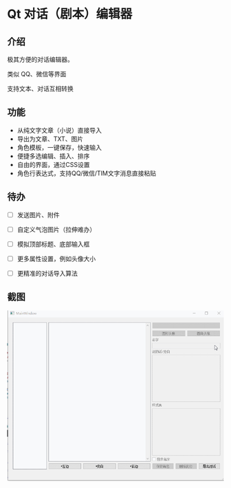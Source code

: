 Qt 对话（剧本）编辑器
===

## 介绍

极其方便的对话编辑器。

类似 QQ、微信等界面

支持文本、对话互相转换



## 功能

- 从纯文字文章（小说）直接导入
- 导出为文章、TXT、图片
- 角色模板，一键保存，快速输入
- 便捷多选编辑、插入、排序
- 自由的界面，通过CSS设置
- 角色行表达式，支持QQ/微信/TIM文字消息直接粘贴



## 待办

- [ ] 发送图片、附件
- [ ] 自定义气泡图片（拉伸难办）
- [ ] 模拟顶部标题、底部输入框
- [ ] 更多属性设置，例如头像大小
- [ ] 更精准的对话导入算法




## 截图

![话本编辑器](picture.gif)